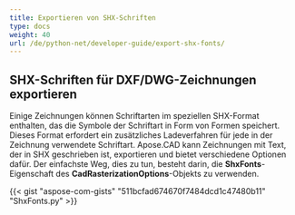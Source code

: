 ```yaml
---
title: Exportieren von SHX-Schriften
type: docs
weight: 40
url: /de/python-net/developer-guide/export-shx-fonts/
---
```


## **SHX-Schriften für DXF/DWG-Zeichnungen exportieren**

Einige Zeichnungen können Schriftarten im speziellen SHX-Format enthalten, das die Symbole der Schriftart in Form von Formen speichert. Dieses Format erfordert ein zusätzliches Ladeverfahren für jede in der Zeichnung verwendete Schriftart. Apose.CAD kann Zeichnungen mit Text, der in SHX geschrieben ist, exportieren und bietet verschiedene Optionen dafür. Der einfachste Weg, dies zu tun, besteht darin, die 
**ShxFonts**-Eigenschaft des 
**CadRasterizationOptions**-Objekts zu verwenden.

{{< gist "aspose-com-gists" "511bcfad674670f7484dcd1c47480b11" "ShxFonts.py" >}}
